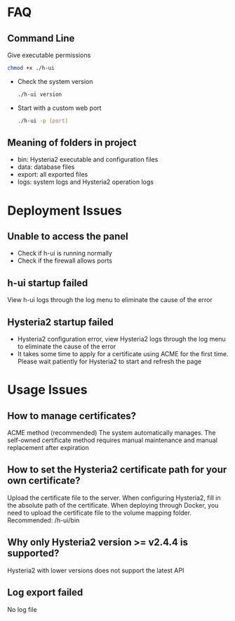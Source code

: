# FAQ

## Command Line

Give executable permissions

```bash
chmod +x ./h-ui
```

- Check the system version

  ```bash
  ./h-ui version
  ```

- Start with a custom web port

  ```bash
  ./h-ui -p [port]
  ```

## Meaning of folders in project

- bin: Hysteria2 executable and configuration files
- data: database files
- export: all exported files
- logs: system logs and Hysteria2 operation logs

# Deployment Issues

## Unable to access the panel

- Check if h-ui is running normally
- Check if the firewall allows ports

## h-ui startup failed

View h-ui logs through the log menu to eliminate the cause of the error

## Hysteria2 startup failed

- Hysteria2 configuration error, view Hysteria2 logs through the log menu to eliminate the cause of the error
- It takes some time to apply for a certificate using ACME for the first time. Please wait patiently for Hysteria2 to start and refresh the page

# Usage Issues

## How to manage certificates?

ACME method (recommended) The system automatically manages. The self-owned certificate method requires manual maintenance and manual replacement after expiration

## How to set the Hysteria2 certificate path for your own certificate?

Upload the certificate file to the server. When configuring Hysteria2, fill in the absolute path of the certificate. When deploying through Docker, you need to upload the certificate file to the volume mapping folder. Recommended: /h-ui/bin

## Why only Hysteria2 version >= v2.4.4 is supported?

Hysteria2 with lower versions does not support the latest API

## Log export failed

No log file